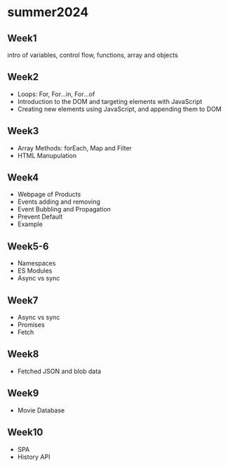 # summer2024
## Week1
intro of variables, control flow, functions, array and objects
## Week2
- Loops: For, For...in, For...of
- Introduction to the DOM and targeting elements with JavaScript
- Creating new elements using JavaScript, and appending them to DOM
## Week3
- Array Methods: forEach, Map and Filter
- HTML Manupulation
## Week4
- Webpage of Products
- Events adding and removing
- Event Bubbling and Propagation
- Prevent Default
- Example
## Week5-6
- Namespaces
- ES Modules
- Async vs sync
## Week7
- Async vs sync
- Promises
- Fetch
## Week8
- Fetched JSON and blob data
## Week9
- Movie Database
## Week10
- SPA
- History API
